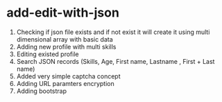 # add-edit-with-json
1) Checking if json file exists and if not exist it will create it using multi dimensional array with basic data
2) Adding new profile with multi skills
3) Editing existed profile
4) Search JSON records (Skills, Age, First name, Lastname , First + Last name)
5) Added very simple captcha concept
6) Adding URL paramters encryption 
7) Adding bootstrap 
